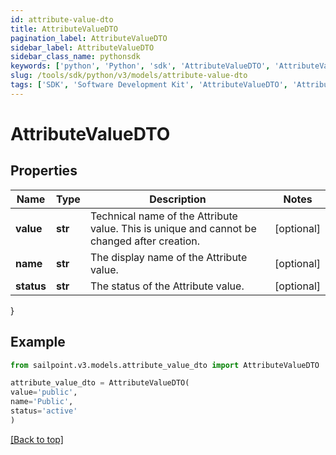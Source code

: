 ```yaml
---
id: attribute-value-dto
title: AttributeValueDTO
pagination_label: AttributeValueDTO
sidebar_label: AttributeValueDTO
sidebar_class_name: pythonsdk
keywords: ['python', 'Python', 'sdk', 'AttributeValueDTO', 'AttributeValueDTO'] 
slug: /tools/sdk/python/v3/models/attribute-value-dto
tags: ['SDK', 'Software Development Kit', 'AttributeValueDTO', 'AttributeValueDTO']
---
```


# AttributeValueDTO


## Properties

Name | Type | Description | Notes
------------ | ------------- | ------------- | -------------
**value** | **str** | Technical name of the Attribute value. This is unique and cannot be changed after creation. | [optional] 
**name** | **str** | The display name of the Attribute value. | [optional] 
**status** | **str** | The status of the Attribute value. | [optional] 
}

## Example

```python
from sailpoint.v3.models.attribute_value_dto import AttributeValueDTO

attribute_value_dto = AttributeValueDTO(
value='public',
name='Public',
status='active'
)

```
[[Back to top]](#) 

